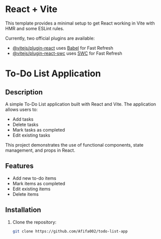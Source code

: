 # React + Vite

This template provides a minimal setup to get React working in Vite with HMR and some ESLint rules.

Currently, two official plugins are available:

- [@vitejs/plugin-react](https://github.com/vitejs/vite-plugin-react/blob/main/packages/plugin-react/README.md) uses [Babel](https://babeljs.io/) for Fast Refresh
- [@vitejs/plugin-react-swc](https://github.com/vitejs/vite-plugin-react-swc) uses [SWC](https://swc.rs/) for Fast Refresh
# To-Do List Application

## Description
A simple To-Do List application built with React and Vite. The application allows users to:
- Add tasks
- Delete tasks
- Mark tasks as completed
- Edit existing tasks

This project demonstrates the use of functional components, state management, and props in React.

## Features
- Add new to-do items
- Mark items as completed
- Edit existing items
- Delete items

## Installation
1. Clone the repository:
   ```bash
   git clone https://github.com/Afifa002/todo-list-app

